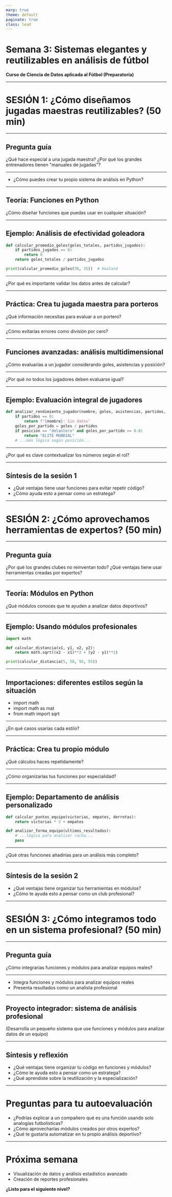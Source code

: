 ```yaml
---
marp: true
theme: default
paginate: true
class: lead
---
```


# Semana 3: Sistemas elegantes y reutilizables en análisis de fútbol

**Curso de Ciencia de Datos aplicada al Fútbol (Preparatoria)**

---

# SESIÓN 1: ¿Cómo diseñamos jugadas maestras reutilizables? (50 min)

---

## Pregunta guía

¿Qué hace especial a una jugada maestra? ¿Por qué los grandes entrenadores tienen "manuales de jugadas"?

---

- ¿Cómo puedes crear tu propio sistema de análisis en Python?

---

## Teoría: Funciones en Python

¿Cómo diseñar funciones que puedas usar en cualquier situación?

---

## Ejemplo: Análisis de efectividad goleadora

```python
def calcular_promedio_goles(goles_totales, partidos_jugados):
    if partidos_jugados == 0:
        return 0
    return goles_totales / partidos_jugados

print(calcular_promedio_goles(36, 35))  # Haaland
```

---

¿Por qué es importante validar los datos antes de calcular?

---

## Práctica: Crea tu jugada maestra para porteros

¿Qué información necesitas para evaluar a un portero?

---

¿Cómo evitarías errores como división por cero?

---

## Funciones avanzadas: análisis multidimensional

¿Cómo evaluarías a un jugador considerando goles, asistencias y posición?

---

¿Por qué no todos los jugadores deben evaluarse igual?

---

## Ejemplo: Evaluación integral de jugadores

```python
def analizar_rendimiento_jugador(nombre, goles, asistencias, partidos, posicion):
    if partidos == 0:
        return f"{nombre}: Sin datos"
    goles_por_partido = goles / partidos
    if posicion == "delantero" and goles_por_partido >= 0.8:
        return "ÉLITE MUNDIAL"
    # ...más lógica según posición...
```

---

¿Por qué es clave contextualizar los números según el rol?

---

## Síntesis de la sesión 1

- ¿Qué ventajas tiene usar funciones para evitar repetir código?
- ¿Cómo ayuda esto a pensar como un estratega?

---

# SESIÓN 2: ¿Cómo aprovechamos herramientas de expertos? (50 min)

---

## Pregunta guía

¿Por qué los grandes clubes no reinventan todo? ¿Qué ventajas tiene usar herramientas creadas por expertos?

---

## Teoría: Módulos en Python

¿Qué módulos conoces que te ayuden a analizar datos deportivos?

---

## Ejemplo: Usando módulos profesionales

```python
import math

def calcular_distancia(x1, y1, x2, y2):
    return math.sqrt((x2 - x1)**2 + (y2 - y1)**2)

print(calcular_distancia(5, 50, 95, 55))
```

---

## Importaciones: diferentes estilos según la situación

- import math
- import math as mat
- from math import sqrt

---

¿En qué casos usarías cada estilo?

---

## Práctica: Crea tu propio módulo

¿Qué cálculos haces repetidamente?

---

¿Cómo organizarías tus funciones por especialidad?

---

## Ejemplo: Departamento de análisis personalizado

```python
def calcular_puntos_equipo(victorias, empates, derrotas):
    return victorias * 3 + empates

def analizar_forma_equipo(ultimos_resultados):
    # ...lógica para analizar racha...
    pass
```

---

¿Qué otras funciones añadirías para un análisis más completo?

---

## Síntesis de la sesión 2

- ¿Qué ventajas tiene organizar tus herramientas en módulos?
- ¿Cómo te ayuda esto a pensar como un club profesional?

---

# SESIÓN 3: ¿Cómo integramos todo en un sistema profesional? (50 min)

---

## Pregunta guía

¿Cómo integrarías funciones y módulos para analizar equipos reales?

---

- Integra funciones y módulos para analizar equipos reales
- Presenta resultados como un analista profesional

---

## Proyecto integrador: sistema de análisis profesional

(Desarrolla un pequeño sistema que use funciones y módulos para analizar datos de un equipo)

---

## Síntesis y reflexión

- ¿Qué ventajas tiene organizar tu código en funciones y módulos?
- ¿Cómo te ayuda esto a pensar como un estratega?
- ¿Qué aprendiste sobre la reutilización y la especialización?

---

# Preguntas para tu autoevaluación

- ¿Podrías explicar a un compañero qué es una función usando solo analogías futbolísticas?
- ¿Cómo aprovecharías módulos creados por otros expertos?
- ¿Qué te gustaría automatizar en tu propio análisis deportivo?

---

# Próxima semana

- Visualización de datos y análisis estadístico avanzado
- Creación de reportes profesionales

**¿Listo para el siguiente nivel?**
